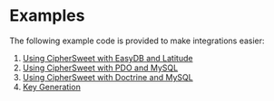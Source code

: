 # Examples

The following example code is provided to make integrations easier:

1. [Using CipherSweet with EasyDB and Latitude](01-easydb-latitude.md)
2. [Using CipherSweet with PDO and MySQL](02-pdo-mysql.md)
3. [Using CipherSweet with Doctrine and MySQL](03-doctrine-mysql.md)
4. [Key Generation](04-key-generation.md)

